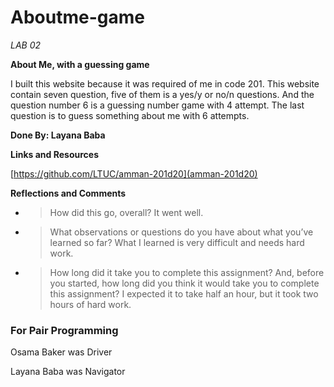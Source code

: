 # Aboutme-game

*LAB 02*

**About Me, with a guessing game**

I built this website because it was required of me in code 201. This website contain seven question, five of them is a yes/y or no/n questions. And the question number 6 is a guessing number game with 4 attempt. The last question is to guess something about me with 6 attempts.

**Done By: Layana Baba**

**Links and Resources**

[https://github.com/LTUC/amman-201d20](amman-201d20)


**Reflections and Comments**

* >How did this go, overall?
 It went well.

* >What observations or questions do you have about what you’ve learned so far?
 What I learned is very difficult and needs hard work.

* >How long did it take you to complete this assignment? And, before you started, how long did you think it would take you to complete this assignment?
 I expected it to take half an hour, but it took two hours of hard work. 

### For Pair Programming

Osama Baker was Driver

Layana Baba was Navigator



